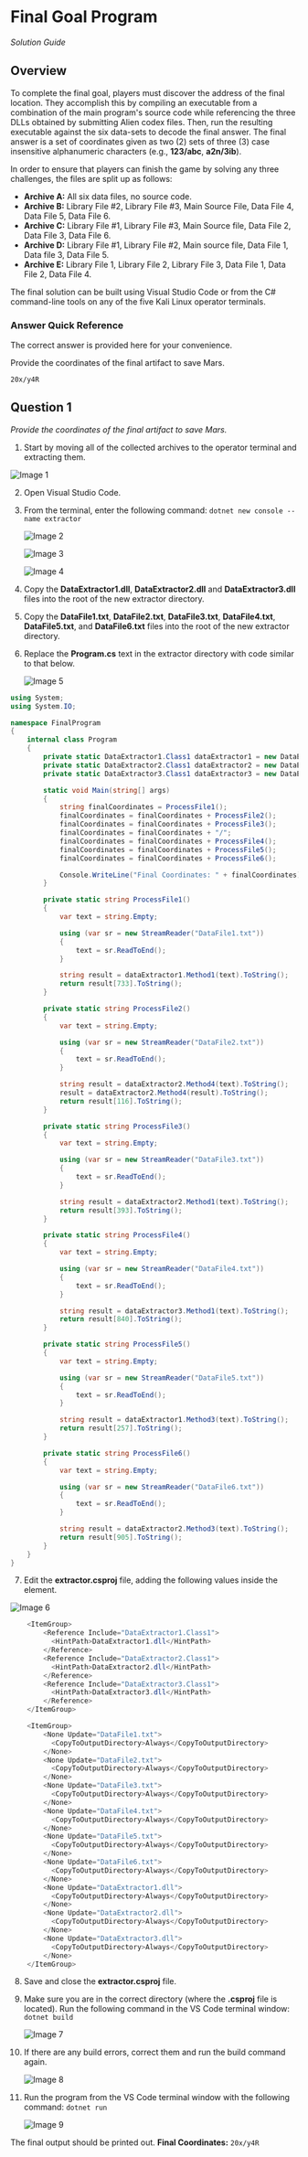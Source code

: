 # Final Goal Program

_Solution Guide_

## Overview

To complete the final goal, players must discover the address of the final location. They accomplish this by compiling an executable from a combination of the main program's source code while referencing the three DLLs obtained by submitting Alien codex files. Then, run the resulting executable against the six data-sets to decode the final answer. The final answer is a set of coordinates given as two (2) sets of three (3) case insensitive alphanumeric characters (e.g., **123/abc**, **a2n/3ib**).

In order to ensure that players can finish the game by solving any three challenges, the files are split up as follows:

- **Archive A:** All six data files, no source code.
- **Archive B:** Library File #2, Library File #3, Main Source File, Data File 4, Data File 5, Data File 6.
- **Archive C:** Library File #1, Library File #3, Main Source file, Data File 2, Data File 3, Data File 6.
- **Archive D:** Library File #1, Library File #2, Main source file, Data File 1, Data file 3, Data File 5.
- **Archive E:** Library File 1, Library File 2, Library File 3, Data File 1, Data File 2, Data File 4.  

The final solution can be built using Visual Studio Code or from the C# command-line tools on any of the five Kali Linux operator terminals.

### Answer Quick Reference

The correct answer is provided here for your convenience.

Provide the coordinates of the final artifact to save Mars. 

`20x/y4R`

## Question 1

_Provide the coordinates of the final artifact to save Mars._

1. Start by moving all of the collected archives to the operator terminal and extracting them.

  ![Image 1](./img/final-goal-1.PNG)

2. Open Visual Studio Code.

3. From the terminal, enter the following command: `dotnet new console --name extractor`

   ![Image 2](./img/final-goal-2.PNG)

   ![Image 3](./img/final-goal-3.PNG)

   ![Image 4](./img/final-goal-4.PNG)

4. Copy the **DataExtractor1.dll**, **DataExtractor2.dll** and **DataExtractor3.dll** files into the root of the new extractor directory.

5. Copy the **DataFile1.txt**, **DataFile2.txt**, **DataFile3.txt**, **DataFile4.txt**, **DataFile5.txt**, and **DataFile6.txt** files into the root of the new extractor directory.

6. Replace the **Program.cs** text in the extractor directory with code similar to that below.

   ![Image 5](./img/final-goal-5.PNG)

```cs
using System;
using System.IO;

namespace FinalProgram
{
    internal class Program
    {
        private static DataExtractor1.Class1 dataExtractor1 = new DataExtractor1.Class1();
        private static DataExtractor2.Class1 dataExtractor2 = new DataExtractor2.Class1();
        private static DataExtractor3.Class1 dataExtractor3 = new DataExtractor3.Class1();

        static void Main(string[] args)
        {
            string finalCoordinates = ProcessFile1();
            finalCoordinates = finalCoordinates + ProcessFile2();
            finalCoordinates = finalCoordinates + ProcessFile3();
            finalCoordinates = finalCoordinates + "/";
            finalCoordinates = finalCoordinates + ProcessFile4();
            finalCoordinates = finalCoordinates + ProcessFile5();
            finalCoordinates = finalCoordinates + ProcessFile6();

            Console.WriteLine("Final Coordinates: " + finalCoordinates);
        }

        private static string ProcessFile1()
        {
            var text = string.Empty;

            using (var sr = new StreamReader("DataFile1.txt"))
            {
                text = sr.ReadToEnd();
            }

            string result = dataExtractor1.Method1(text).ToString();
            return result[733].ToString();
        }

        private static string ProcessFile2()
        {
            var text = string.Empty;

            using (var sr = new StreamReader("DataFile2.txt"))
            {
                text = sr.ReadToEnd();
            }

            string result = dataExtractor2.Method4(text).ToString();
            result = dataExtractor2.Method4(result).ToString();
            return result[116].ToString();
        }

        private static string ProcessFile3()
        {
            var text = string.Empty;

            using (var sr = new StreamReader("DataFile3.txt"))
            {
                text = sr.ReadToEnd();
            }

            string result = dataExtractor2.Method1(text).ToString();
            return result[393].ToString();
        }

        private static string ProcessFile4()
        {
            var text = string.Empty;

            using (var sr = new StreamReader("DataFile4.txt"))
            {
                text = sr.ReadToEnd();
            }

            string result = dataExtractor3.Method1(text).ToString();
            return result[840].ToString();
        }

        private static string ProcessFile5()
        {
            var text = string.Empty;

            using (var sr = new StreamReader("DataFile5.txt"))
            {
                text = sr.ReadToEnd();
            }

            string result = dataExtractor1.Method3(text).ToString();
            return result[257].ToString();
        }

        private static string ProcessFile6()
        {
            var text = string.Empty;

            using (var sr = new StreamReader("DataFile6.txt"))
            {
                text = sr.ReadToEnd();
            }

            string result = dataExtractor2.Method3(text).ToString();
            return result[905].ToString();
        }
    }
}
```

7. Edit the **extractor.csproj** file, adding the following values inside the element.

  ![Image 6](./img/final-goal-6.PNG)

```cs
    <ItemGroup>
        <Reference Include="DataExtractor1.Class1">
          <HintPath>DataExtractor1.dll</HintPath>
        </Reference>
        <Reference Include="DataExtractor2.Class1">
          <HintPath>DataExtractor2.dll</HintPath>
        </Reference>
        <Reference Include="DataExtractor3.Class1">
          <HintPath>DataExtractor3.dll</HintPath>
        </Reference>
    </ItemGroup>

    <ItemGroup>
        <None Update="DataFile1.txt">
          <CopyToOutputDirectory>Always</CopyToOutputDirectory>
        </None>
        <None Update="DataFile2.txt">
          <CopyToOutputDirectory>Always</CopyToOutputDirectory>
        </None>
        <None Update="DataFile3.txt">
          <CopyToOutputDirectory>Always</CopyToOutputDirectory>
        </None>
        <None Update="DataFile4.txt">
          <CopyToOutputDirectory>Always</CopyToOutputDirectory>
        </None>
        <None Update="DataFile5.txt">
          <CopyToOutputDirectory>Always</CopyToOutputDirectory>
        </None>
        <None Update="DataFile6.txt">
          <CopyToOutputDirectory>Always</CopyToOutputDirectory>
        </None>
        <None Update="DataExtractor1.dll">
          <CopyToOutputDirectory>Always</CopyToOutputDirectory>
        </None>
        <None Update="DataExtractor2.dll">
          <CopyToOutputDirectory>Always</CopyToOutputDirectory>
        </None>
        <None Update="DataExtractor3.dll">
          <CopyToOutputDirectory>Always</CopyToOutputDirectory>
        </None>
    </ItemGroup>
```

8. Save and close the **extractor.csproj** file.

9. Make sure you are in the correct directory (where the **.csproj** file is located). Run the following command in the VS Code terminal window: `dotnet build`

   ![Image 7](./img/final-goal-7.PNG)

10. If there are any build errors, correct them and run the build command again.

    ![Image 8](./img/final-goal-8.PNG)

11. Run the program from the VS Code terminal window with the following command: `dotnet run`

    ![Image 9](./img/final-goal-9.PNG)

The final output should be printed out. **Final Coordinates:** `20x/y4R`
